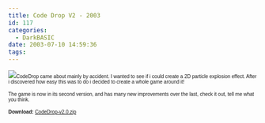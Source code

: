 ```yaml
---
title: Code Drop V2 - 2003
id: 117
categories:
  - DarkBASIC
date: 2003-07-10 14:59:36
tags:
---
```


![](/wp-content/uploads/Image/codedrop.gif)<font size="1" face="Verdana, Arial, Helvetica, sans-serif">CodeDrop                                        came about mainly by accident. I wanted                                        to see if i could create a 2D particle explosion                                        effect. After i discovered how easy this                                        was to do i decided to create a whole game                                        around it!</font>

<font size="1" face="Verdana, Arial, Helvetica, sans-serif">The                                        game is now in its second version, and has                                        many new improvements over the last, check                                        it out, tell me what you think.</font>

<font size="1" face="Verdana, Arial, Helvetica, sans-serif">**Download:** [CodeDrop-v2.0.zip](https://www.mikecann.co.uk/Files/CodeDrop-v2.0.zip)
</font>